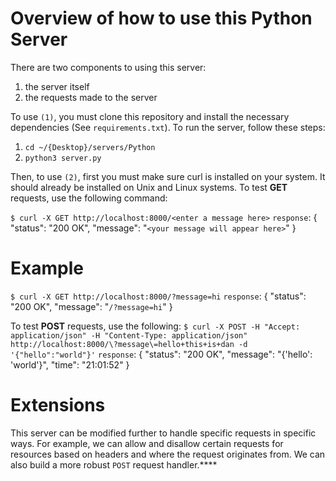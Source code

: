 # Overview of how to use this Python Server

There are two components to using this server:
1. the server itself
2. the requests made to the server

To use `(1)`, you must clone this repository and install the necessary dependencies (See `requirements.txt`). To run the server, follow these steps:
1. `cd ~/{Desktop}/servers/Python`
2. `python3 server.py`

Then, to use `(2)`, first you must make sure curl is installed on your system. It should already be installed on Unix and Linux systems. To test **GET** requests, use the following command:

`$ curl -X GET http://localhost:8000/<enter a message here>`
`response`: 
    {
      "status": "200 OK",
      "message": "`<your message will appear here>`"
    }

# Example
`$ curl -X GET http://localhost:8000/?message=hi`
`response`: 
    {
      "status": "200 OK",
      "message": "`/?message=hi`"
    }

To test **POST** requests, use the following:
`$ curl -X POST -H "Accept: application/json" -H "Content-Type: application/json" http://localhost:8000/\?message\=hello+this+is+dan -d '{"hello":"world"}'`
`response`:
    {
      "status": "200 OK",
      "message": "{'hello': 'world'}",
      "time": "21:01:52"
    }

# Extensions
This server can be modified further to handle specific requests in specific ways. For example, we can allow and disallow certain requests for resources based on headers and where the request originates from. We can also build a more robust `POST` request handler.**** 
